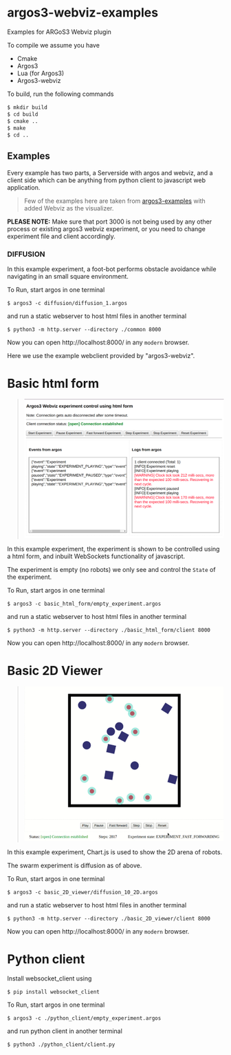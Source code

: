 # argos3-webviz-examples
Examples for ARGoS3 Webviz plugin

To compile we assume you have

- Cmake
- Argos3
- Lua (for Argos3)
- Argos3-webviz

To build, run the following commands
```console
$ mkdir build
$ cd build
$ cmake ..
$ make
$ cd ..
```


## Examples
Every example has two parts, a Serverside with argos and webviz, and a client side which can be anything from python client to javascript web application.

> Few of the examples here are taken from [argos3-examples](https://github.com/ilpincy/argos3-examples) with added Webviz as the visualizer.

**PLEASE NOTE:** Make sure that port 3000 is not being used by any other process or existing argos3 webviz experiment, or you need to change experiment file and client accordingly.
### DIFFUSION

In this example experiment, a foot-bot performs obstacle avoidance
while navigating in an small square environment.

To Run, start argos in one terminal
```console
$ argos3 -c diffusion/diffusion_1.argos
```

and run a static webserver to host html files in another terminal
```console
$ python3 -m http.server --directory ./common 8000
```

Now you can open http://localhost:8000/ in any `modern` browser.

Here we use the example webclient provided by "argos3-webviz".


# Basic html form

> ![Basic html form](basic_html_form/screenshot.png)

In this example experiment, the experiment is shown to be controlled
using a html form, and inbuilt WebSockets functionality of javascript.

The experiment is empty (no robots) we only see and control the `State`
of the experiment.

To Run, start argos in one terminal
```console
$ argos3 -c basic_html_form/empty_experiment.argos
```

and run a static webserver to host html files in another terminal
```console
$ python3 -m http.server --directory ./basic_html_form/client 8000
```

Now you can open http://localhost:8000/ in any `modern` browser.

# Basic 2D Viewer

> ![Basic 2D Viewer](basic_2D_viewer/screenshot.gif)

In this example experiment, Chart.js is used to show the 2D arena of robots.

The swarm experiment is diffusion as of above.

To Run, start argos in one terminal
```console
$ argos3 -c basic_2D_viewer/diffusion_10_2D.argos
```

and run a static webserver to host html files in another terminal
```console
$ python3 -m http.server --directory ./basic_2D_viewer/client 8000
```

Now you can open http://localhost:8000/ in any `modern` browser.

# Python client

Install websocket_client using
```console
$ pip install websocket_client
```

To Run, start argos in one terminal
```console
$ argos3 -c ./python_client/empty_experiment.argos
```

and run python client in another terminal
```console
$ python3 ./python_client/client.py
```
